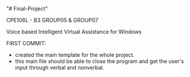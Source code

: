 "# Final-Project" 

CPE106L - B3
GROUP05 & GROUP07 

Voice based Intelligent Virtual Assistance for Windows

FIRST COMMIT:
  - created the main template for the whole project.
  - this main file should be able to close the program and get the user's input through verbal and nonverbal.

